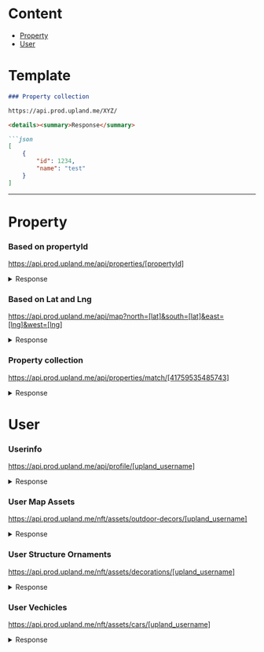 # Content
- [Property](#property)
- [User](#user)


# Template

```markdown
### Property collection

https://api.prod.upland.me/XYZ/

<details><summary>Response</summary>

```json
[
    {
        "id": 1234,
        "name": "test"
    }
]

```

</details>

---

# Property

### Based on propertyId
https://api.prod.upland.me/api/properties/[propertyId]

<details><summary>Response</summary>

```json
{
    "prop_id": 77194422187902,
    "full_address": "5114 3RD AVE",
    "centerlat": "33.996327997386565",
    "centerlng": "-118.32001605443301",
    "boundaries": "{\"type\":\"Polygon\",\"coordinates\":[[[-118.31980149240054,33.996274981206398],[-118.31980101538049,33.996383439659688],[-118.32022989807642,33.996381566797965],[-118.32023037033942,33.996272009215858],[-118.31980149240054,33.996274981206398]]]}",
    "area": 52,
    "status": "Owned",
    "locked_until": null,
    "locked_user_id": null,
    "transaction_id": "ca18c0727a733723855144cf82ccccdf7950106aef3ccc589a87a6c0730a1058",
    "last_transaction_id": "ca18c0727a733723855144cf82ccccdf7950106aef3ccc589a87a6c0730a1058",
    "last_purchased_price": 14664,
    "terminal_id": null,
    "feature": null,
    "labels": {
        "fsa_allow": false
    },
    "on_market": null,
    "offers_made_by_you": null,
    "offers_with_property": null,
    "offers_to_property": null,
    "fiat_price": null,
    "is_offering": false,
    "is_blocked": false,
    "owner": "vdxgqnvuvppp",
    "owner_username": "laban",
    "yield_per_hour": 0.08316388165578295,
    "price": 14664,
    "can_make_offer": true,
    "collection_boost": 1,
    "street": {
        "id": 41224,
        "name": "3RD"
    },
    "city": {
        "id": 32,
        "name": "Los Angeles",
        "metropolisId": null
    },
    "teleport_price": 25,
    "buyer_transaction_fee": 0.05,
    "seller_transaction_fee": 0.05,
    "is_construction_forbidden": false,
    "ownership_changed_at": "2023-04-05T21:48:06.368Z",
    "customization": {
        "background_url": "https://static.upland.me/live-events/Customizations/2025/genesis_season/Pirate_Fighters_Genesis25.gif"
    },
    "building": {
        "propModelID": 375835,
        "propertyID": 77194422187902,
        "nftID": 2791256,
        "lat": 33.99632900953516,
        "lng": -118.3199921622191,
        "polygon": [
            [
                -1.49637,
                -3.13768
            ],
            [
                -1.49637,
                3.66623
            ],
            [
                1.61603,
                3.66623
            ],
            [
                1.61603,
                -3.13768
            ],
            [
                -1.49637,
                -3.13768
            ]
        ],
        "scale": 3,
        "rotate": [
            1.5707963267948966,
            -1.570794,
            0
        ],
        "constructionStatus": "completed",
        "buildingImage": "town_house_new/town_baked.png",
        "buildingType": "residential",
        "buildingName": "Town House",
        "modelId": 33,
        "residents": 0,
        "construction": null,
        "details": {
            "maxStackedSparks": 60000,
            "minStackedSparks": 200,
            "stepSparks": 10
        }
    },
    "buildings": [
        {
            "propModelID": 375835,
            "propertyID": 77194422187902,
            "nftID": 2791256,
            "lat": 33.99632900953516,
            "lng": -118.3199921622191,
            "polygon": [
                [
                    -1.49637,
                    -3.13768
                ],
                [
                    -1.49637,
                    3.66623
                ],
                [
                    1.61603,
                    3.66623
                ],
                [
                    1.61603,
                    -3.13768
                ],
                [
                    -1.49637,
                    -3.13768
                ]
            ],
            "scale": 3,
            "rotate": [
                1.5707963267948966,
                -1.570794,
                0
            ],
            "constructionStatus": "completed",
            "buildingImage": "town_house_new/town_baked.png",
            "buildingType": "residential",
            "buildingName": "Town House",
            "modelId": 33,
            "residents": 0,
            "construction": null,
            "details": {
                "maxStackedSparks": 60000,
                "minStackedSparks": 200,
                "stepSparks": 10
            }
        }
    ],
    "is_owner_in_jail": false,
    "state": {
        "id": 1,
        "name": "CA"
    },
    "addressWithCityAndState": "5114 3RD AVE, Los Angeles, CA"
}
```
</details>


### Based on Lat and Lng

https://api.prod.upland.me/api/map?north=[lat]&south=[lat]&east=[lng]&west=[lng]

<details><summary>Response</summary>

```json

[
    {
        "prop_id": 77194422187902,
        "boundaries": "{\"type\":\"Polygon\",\"coordinates\":[[[-118.31980149240054,33.996274981206398],[-118.31980101538049,33.996383439659688],[-118.32022989807642,33.996381566797965],[-118.32023037033942,33.996272009215858],[-118.31980149240054,33.996274981206398]]]}",
        "centerlat": "33.996327997386565",
        "centerlng": "-118.32001605443301",
        "labels": {
            "fsa_allow": false
        },
        "status": "Owned",
        "models": []
    }
]
```
</details>

### Property collection

https://api.prod.upland.me/api/properties/match/[41759535485743]

<details><summary>Response</summary>

```json
[
    {
        "id": 1621,
        "name": "World Traveler",
        "description": "Collection",
        "category": 1,
        "yield_boost": 1.3
    }
]

```
</details>





# User

### Userinfo
https://api.prod.upland.me/api/profile/[upland_username]

<details><summary>Response</summary>

```json

{
    "id": "3c9278a0-26aa-11eb-8d6e-5390e4e703f7",
    "avatar": {
        "id": 1085,
        "image": "https://static.upland.me/avatars/exclusive/laban_v2.svg"
    },
    "color": {
        "id": 24,
        "color": "#5AA9FF"
    },
    "avatar_background": "https://static.upland.me/live-events/Customizations/2025/frost_season/XStacks_Mania_avatar_bg_frost25.png",
    "collections": [
        {
            "id": 571,
            "name": "Miami Beach",
            "image": "https://static.upland.me/collections-assets/zu3DSdNQWVhArxgVEpm3NDbTZu4FjYHk-banner.png",
            "image_thumbnail": "https://static.upland.me/collections-assets/zu3DSdNQWVhArxgVEpm3NDbTZu4FjYHk-thumbnail.png",
            "city_id": 87
        },
        {
            "id": 358,
            "name": "Highland Park",
            "image": "https://static.upland.me/collections-assets/bIa3KbhunfNKeMmpoeDAZX1OXIn4jwhp-banner.png",
            "image_thumbnail": "https://static.upland.me/collections-assets/bIa3KbhunfNKeMmpoeDAZX1OXIn4jwhp-thumbnail.png",
            "city_id": 40
        },
        {
            "id": 72,
            "name": "Brooklyner",
            "image": "https://static.upland.me/collections-assets/brooklyner-72-banner.png",
            "image_thumbnail": "https://static.upland.me/collections-assets/brooklyner-72-thumbnail.png",
            "city_id": 6
        }
    ],
    "networth": 28035909.4,
    "properties": [
        {
            "property_id": 81376144365793
        },
        {
            "property_id": 81354283655218
        },
        {
            "property_id": 81349300820857
        }
    ],
    "badges": [
        {
            "image": "https://static.upland.me/explorer-badges/Builder.png",
            "id": 7,
            "help_type": "badge_builder",
            "name": "Builder",
            "user_id": "3c9278a0-26aa-11eb-8d6e-5390e4e703f7"
        },
        {
            "image": "https://static.upland.me/explorer-badges/completionist_x2.svg",
            "id": 179,
            "help_type": "completionist_x2",
            "name": "Completionist x2",
            "user_id": "3c9278a0-26aa-11eb-8d6e-5390e4e703f7"
        }
    ],
    "is_in_jail": false,
    "lvl": 4,
    "user_lvl_status": "LVL_UPED_WITH_CEREMONY",
    "home_address": {
        "property_id": 72087623621757,
        "neighborhood_id": 2393,
        "address": "3401 NW 19TH TER",
        "neighborhood_name": "NORTH GRAPELAND HEIGHTS",
        "city_name": "Miami",
        "state_name": "FL",
        "building_image": "town_house_new/town_baked.png"
    },
    "chatEnabled": true,
    "is_mayor": false
}

```
</details>


### User Map Assets

https://api.prod.upland.me/nft/assets/outdoor-decors/[upland_username]

<details><summary>Response</summary>

```json
[
    {
        "dgoodId": 2433689,
        "category": "outdoordecor",
        "serialNumber": 5,
        "mintingEnd": "2049-12-31T13:25:36.000Z",
        "metadata": {
            "displayName": "Maroon Mosaic Tile II (S)",
            "image": "3d-models/decorations/lclR13t-Foj3yRDwSYD0TvrpKgFv8-_2FmWp2aecZXo.png",
            "transactionId": "8c21130600b44db85da5e16b3ca4984dd49bbcff4292c5037ef14fa53fbaae2b",
            "username": "laban",
            "modelUrl": "3d-models/decorations/d2D06vgIOvsPoQQN0pxoUZWXW29Lh6084tq-vicjLAc.gltf",
            "property": {
                "id": 79548500263427,
                "cityName": "San Francisco",
                "stateName": "CA",
                "countryName": "us",
                "fullAddress": "2845 TURK BLVD"
            },
            "isExchangeable": false
        },
        "stat": {
            "maxSupply": 100,
            "currentSupply": 40,
            "issuedSupply": 40
        },
        "ownerUsername": "laban",
        "isLocked": false,
        "isChangingOwnership": false,
        "activeNftLock": null,
        "isRestrictedForSwapOffers": false
    },
    {
        "dgoodId": 2457746,
        "category": "outdoordecor",
        "serialNumber": 20,
        "mintingEnd": "2049-12-31T13:25:36.000Z",
        "metadata": {
            "displayName": "Gold Mosaic Tile IX (M)",
            "image": "3d-models/decorations/joYkTrg-PW-PLVjnvm02I-Lke6XnDBCp7ska8tpY_VI.png",
            "transactionId": "b1d35a07d2f48635c9e2554e854f0545ce23e8721888bd5ce98a07a09e03f3fc",
            "username": "laban",
            "modelUrl": "3d-models/decorations/-NjtKO4mPVVqQcfhZhw7mZ-EY5LGFOS10mR9iYTuH24.gltf",
            "property": {
                "id": 79548684812873,
                "cityName": "San Francisco",
                "stateName": "CA",
                "countryName": "us",
                "fullAddress": "2601 TURK BLVD"
            },
            "isExchangeable": false
        },
        "stat": {
            "maxSupply": 100,
            "currentSupply": 40,
            "issuedSupply": 40
        },
        "ownerUsername": "laban",
        "isLocked": false,
        "isChangingOwnership": false,
        "activeNftLock": null,
        "isRestrictedForSwapOffers": false
    },
    {
        "dgoodId": 2458178,
        "category": "outdoordecor",
        "serialNumber": 554,
        "mintingEnd": "2049-12-31T16:20:43.000Z",
        "metadata": {
            "displayName": "Single Mailbox",
            "image": "3d-models/decorations/9/16/thumbnail.png",
            "transactionId": "9449275aab759100732155cd553d182282f061831429bd14d2e654b8fa103a52",
            "username": "laban",
            "modelUrl": "3d-models/decorations/9/16/nft-model.gltf",
            "property": {
                "id": 78533025968283,
                "cityName": "Las Vegas",
                "stateName": "NV",
                "countryName": "us",
                "fullAddress": "4290 E CLEVELAND AVE"
            },
            "isExchangeable": false
        },
        "stat": {
            "maxSupply": 5000,
            "currentSupply": 4334,
            "issuedSupply": 4334
        },
        "ownerUsername": "laban",
        "isLocked": false,
        "isChangingOwnership": false,
        "activeNftLock": null,
        "isRestrictedForSwapOffers": false
    }
]
```
</details>


### User Structure Ornaments
https://api.prod.upland.me/nft/assets/decorations/[upland_username]

<details><summary>Response</summary>

```json
[
    {
        "dgoodId": 122061,
        "serialNumber": 115,
        "category": "structornmt",
        "metadata": {
            "isApplied": false,
            "decorationId": 1,
            "subtitle": "Small Town House",
            "displayName": "Lil Skelly",
            "image": "3d-models/halloween/decorations/Small Town House/Lil Skelly/Uncanny/asset-image.png",
            "transactionId": "cbf37f6bc944dcd2265e27e339b337aeaa082d5b5a7ec7fb6aab0c5c8b628498",
            "username": "laban",
            "isExchangeable": false,
            "rarityLevel": "Uncanny",
            "backgroundLandscapeUrl": "3d-models/halloween/decorations/Small Town House/Lil Skelly/Uncanny/background-image-landscape.jpg",
            "backgroundPortraitUrl": "3d-models/halloween/decorations/Small Town House/Lil Skelly/Uncanny/background-image-portrait.jpg",
            "property": {
                "id": 82092161955086,
                "cityName": "Chicago",
                "stateName": "IL",
                "countryName": "us",
                "fullAddress": "1414 S WABASH AVE"
            }
        },
        "stat": {
            "maxSupply": 383,
            "currentSupply": 383,
            "issuedSupply": 383
        },
        "ownerUsername": "laban",
        "isLocked": false,
        "isChangingOwnership": false,
        "activeNftLock": null,
        "isRestrictedForSwapOffers": false
    },
    {
        "dgoodId": 122323,
        "serialNumber": 58,
        "category": "structornmt",
        "metadata": {
            "isApplied": false,
            "decorationId": 6,
            "subtitle": "Small Town House",
            "displayName": "Freakshow Clown",
            "image": "3d-models/halloween/decorations/Small Town House/Freakshow Clown/Uncanny/asset-image.png",
            "transactionId": "d496a387e502aa4c9dc89cf25a11ae5247c11557af034a625f38f77a0b6cd098",
            "username": "laban",
            "isExchangeable": false,
            "rarityLevel": "Uncanny",
            "backgroundLandscapeUrl": "3d-models/halloween/decorations/Small Town House/Freakshow Clown/Uncanny/background-image-landscape.jpg",
            "backgroundPortraitUrl": "3d-models/halloween/decorations/Small Town House/Freakshow Clown/Uncanny/background-image-portrait.jpg",
            "property": {
                "id": 88714919107630,
                "cityName": "Birmingham",
                "stateName": "EN",
                "countryName": "uk",
                "fullAddress": "67A VICTORIA RD"
            }
        },
        "stat": {
            "maxSupply": 383,
            "currentSupply": 383,
            "issuedSupply": 383
        },
        "ownerUsername": "laban",
        "isLocked": false,
        "isChangingOwnership": false,
        "activeNftLock": null,
        "isRestrictedForSwapOffers": false
    }
]
```
</details>


### User Vechicles
https://api.prod.upland.me/nft/assets/cars/[upland_username]

<details><summary>Response</summary>

```json
[
    {
        "dgoodId": 2487868,
        "serialNumber": 44,
        "category": "landvehicle",
        "mintingEnd": "2022-12-31T07:31:40.000Z",
        "metadata": {
            "finishId": 41,
            "displayName": "2022 MV Motors Series T",
            "image": "3d-models/cars/1/5/13/41/thumbnail.png",
            "transactionId": "f3a53350f184f417aa5059ba87841362f02ae6456562847530c98bb7ec2bfdcb",
            "username": "laban",
            "isExchangeable": false,
            "modelUrl": "3d-models/cars/1/5/13/nft-model.gltf",
            "property": {
                "id": 78006791711911,
                "cityName": "Bakersfield",
                "stateName": "CA",
                "countryName": "us",
                "fullAddress": "5904 MIDAS ST"
            }
        },
        "stat": {
            "maxSupply": 150,
            "currentSupply": 140
        },
        "ownerUsername": "laban",
        "isLocked": false,
        "isChangingOwnership": false,
        "activeNftLock": null,
        "isRestrictedForSwapOffers": false
    }
]
```
</details>